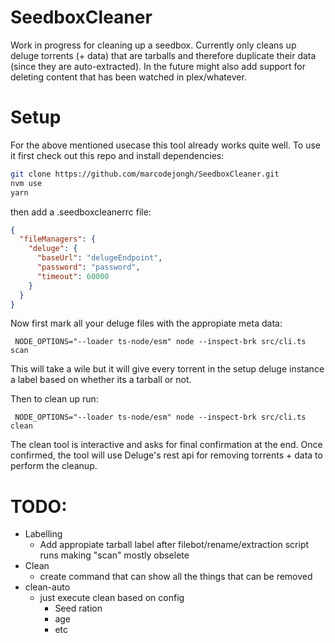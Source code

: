 # SeedboxCleaner

Work in progress for cleaning up a seedbox.
Currently only cleans up deluge torrents (+ data) that are tarballs and therefore duplicate their data (since they are auto-extracted).
In the future might also add support for deleting content that has been watched in plex/whatever.

# Setup

For the above mentioned usecase this tool already works quite well.
To use it first check out this repo and install dependencies:

```sh
git clone https://github.com/marcodejongh/SeedboxCleaner.git
nvm use
yarn
```

then add a .seedboxcleanerrc file:

```json
{
  "fileManagers": {
    "deluge": {
      "baseUrl": "delugeEndpoint",
      "password": "password",
      "timeout": 60000
    }
  }
}
```

Now first mark all your deluge files with the appropiate meta data:

```
 NODE_OPTIONS="--loader ts-node/esm" node --inspect-brk src/cli.ts scan
```

This will take a wile but it will give every torrent in the setup deluge instance a label based on whether its a tarball or not.

Then to clean up run:

```
 NODE_OPTIONS="--loader ts-node/esm" node --inspect-brk src/cli.ts clean
```

The clean tool is interactive and asks for final confirmation at the end.
Once confirmed, the tool will use Deluge's rest api for removing torrents + data to perform the cleanup.

# TODO:

- Labelling
  - Add appropiate tarball label after filebot/rename/extraction script runs making "scan" mostly obselete
- Clean
  - create command that can show all the things that can be removed
- clean-auto
  - just execute clean based on config
    - Seed ration
    - age
    - etc
